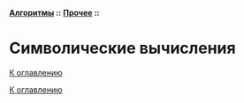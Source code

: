 **[Алгоритмы](../../README.md#algorithms) ::** 
**[Прочее](../../README.md#algorithms-others) ::**
# Символические вычисления

<!--

-->

[К оглавлению](../../README.md#algorithms-others)



[К оглавлению](../../README.md#algorithms-others)

